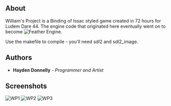 ## About

William's Project is a Binding of Issac styled game created in 72 hours for Ludem Dare 44. The engine code that originated here eventually went on to become ![Feather Engine](https://github.com/Bizbud/Feather-Engine).

Use the makefile to compile - you'll need sdl2 and sdl2_image.

## Authors

* **Hayden Donnelly** - *Programmer and Artist*

## Screenshots

![WP1](https://user-images.githubusercontent.com/30982485/102829650-956ca900-43b5-11eb-9268-af70e65eaf4d.png)
![WP2](https://user-images.githubusercontent.com/30982485/102829653-96053f80-43b5-11eb-9663-4904b05b310a.png)
![WP3](https://user-images.githubusercontent.com/30982485/102829654-96053f80-43b5-11eb-8753-aac6329c599e.png)
